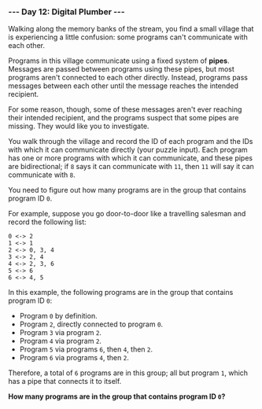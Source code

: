 ### --- Day 12: Digital Plumber ---

Walking along the memory banks of the stream, you find a small village that
is experiencing a little confusion: some programs can't communicate with
each other.

Programs in this village communicate using a fixed system of **pipes**.
Messages are passed between programs using these pipes, but most programs
aren't connected to each other directly. Instead, programs pass messages
between each other until the message reaches the intended recipient.

For some reason, though, some of these messages aren't ever reaching their
intended recipient, and the programs suspect that some pipes are missing.
They would like you to investigate.

You walk through the village and record the ID of each program and the IDs
with which it can communicate directly (your puzzle input). Each program
has one or more programs with which it can communicate, and these pipes are
bidirectional; if `8` says it can communicate with `11`, then `11` will say it
can communicate with `8`.

You need to figure out how many programs are in the group that contains
program ID `0`.

For example, suppose you go door-to-door like a travelling salesman and
record the following list:
```
0 <-> 2
1 <-> 1
2 <-> 0, 3, 4
3 <-> 2, 4
4 <-> 2, 3, 6
5 <-> 6
6 <-> 4, 5
```
In this example, the following programs are in the group that contains
program ID `0`:
- Program `0` by definition.
- Program `2`, directly connected to program `0`.
- Program `3` via program `2`.
- Program `4` via program `2`.
- Program `5` via programs `6`, then `4`, then `2`.
- Program `6` via programs `4`, then `2`.

Therefore, a total of `6` programs are in this group; all but program `1`,
which has a pipe that connects it to itself.

**How many programs are in the group that contains program ID `0`?**
